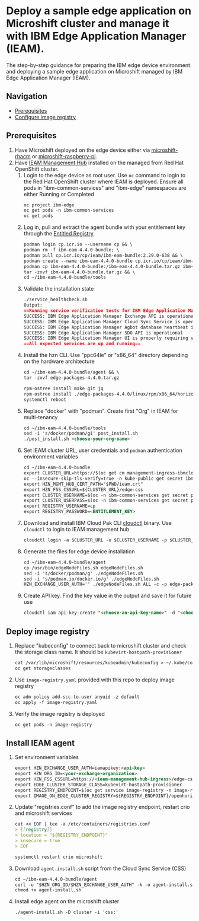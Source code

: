 # Deploy a sample edge application on Microshift cluster and manage it with IBM Edge Application Manager (IEAM).

The step-by-step guidance for preparing the IBM edge device environment and deploying a sample edge application on Microshift managed by IBM Edge Application Manager 
(IEAM).

## Navigation

- [Prerequisites](#prerequisites)
- [Configure image registry](#optional---deploy-image-registry)

## Prerequisites

1. Have Microshift deployed on the edge device either via [microshift-rhacm](https://github.com/gargpriyank/telco-edge/tree/main/microshift-rhacm) or 
 [microshift-raspberry-pi](https://github.com/gargpriyank/telco-edge/tree/main/microshift-raspberry-pi).
2. Have [IEAM Management Hub](https://www.ibm.com/docs/en/eam/4.4?topic=installation-install-ieam) installed on the managed from Red Hat OpenShift cluster. 
   1. Login to the edge device as root user. Use `oc` command to login to the Red Hat OpenShift cluster where IEAM is deployed. Ensure all pods in "ibm-common-services" 
      and "ibm-edge" namespaces are either Running or Completed
      ```markdown
      oc project ibm-edge
      oc get pods -n ibm-common-services
      oc get pods
      ```
   2. Log in, pull and extract the agent bundle with your entitlement key through the [Entitled Registry](https://myibm.ibm.com/products-services/containerlibrary)
      ```markdown
      podman login cp.icr.io --username cp && \
      podman rm -f ibm-eam-4.4.0-bundle; \
      podman pull cp.icr.io/cp/ieam/ibm-eam-bundle:2.29.0-638 && \
      podman create --name ibm-eam-4.4.0-bundle cp.icr.io/cp/ieam/ibm-eam-bundle:2.29.0-638 bash && \
      podman cp ibm-eam-4.4.0-bundle:/ibm-eam-4.4.0-bundle.tar.gz ibm-eam-4.4.0-bundle.tar.gz && \
      tar -zxvf ibm-eam-4.4.0-bundle.tar.gz && \
      cd ~/ibm-eam-4.4.0-bundle/tools
      ```
   3. Validate the installation state
      ```markdown
      ./service_healthcheck.sh
      Output:
      ==Running service verification tests for IBM Edge Application Manager==
      SUCCESS: IBM Edge Application Manager Exchange API is operational
      SUCCESS: IBM Edge Application Manager Cloud Sync Service is operational
      SUCCESS: IBM Edge Application Manager Agbot database heartbeat is current
      SUCCESS: IBM Edge Application Manager SDO API is operational
      SUCCESS: IBM Edge Application Manager UI is properly requiring valid authentication
      ==All expected services are up and running==
      ```
   4. Install the hzn CLI. Use "ppc64le" or "x86_64" directory depending on the hardware architecture
      ```markdown
      cd ~/ibm-eam-4.4.0-bundle/agent && \
      tar -zxvf edge-packages-4.4.0.tar.gz
      
      rpm-ostree install make git jq
      rpm-ostree install ./edge-packages-4.4.0/linux/rpm/x86_64/horizon-cli-*.x86_64.rpm
      systemctl reboot
      ```
   5. Replace "docker" with "podman". Create first "Org" in IEAM for multi-tenancy
      ```markdown
      cd ~/ibm-eam-4.4.0-bundle/tools
      sed -i 's/docker/podman/gi' post_install.sh
      ./post_install.sh <choose-your-org-name>
      ```
   6. Set IEAM cluster URL, user credentials and `podman` authentication environment variables
      ```markdown
      cd ~/ibm-eam-4.4.0-bundle
      export CLUSTER_URL=https://$(oc get cm management-ingress-ibmcloud-cluster-info -o jsonpath='{.data.cluster_ca_domain}' -n ibm-common-services)
      oc --insecure-skip-tls-verify=true -n kube-public get secret ibmcloud-cluster-ca-cert -o jsonpath="{.data.ca\.crt}" | base64 --decode > ieam.crt
      export HZN_MGMT_HUB_CERT_PATH="$PWD/ieam.crt"
      export HZN_FSS_CSSURL=${CLUSTER_URL}/edge-css
      export CLUSTER_USERNAME=$(oc -n ibm-common-services get secret platform-auth-idp-credentials -o jsonpath='{.data.admin_username}' | base64 --decode)
      export CLUSTER_USERPASS=$(oc -n ibm-common-services get secret platform-auth-idp-credentials -o jsonpath='{.data.admin_password}' | base64 --decode)
      export REGISTRY_USERNAME=cp
      export REGISTRY_PASSWORD=<ENTITLEMENT_KEY>
      ```
   7. Download and install IBM Cloud Pak CLI [cloudctl](https://www.ibm.com/docs/en/eam/4.4?topic=cli-installing-cloudctl-kubectl-oc) binary. Use `cloudctl` to login to 
      IEAM management hub
      ```markdown
      cloudctl login -a $CLUSTER_URL -u $CLUSTER_USERNAME -p $CLUSTER_USERPASS -n ibm-edge --skip-ssl-validation
      ```
   8. Generate the files for edge device installation
      ```markdown
      cd ~/ibm-eam-4.4.0-bundle/agent
      cp /usr/bin/edgeNodeFiles.sh edgeNodeFiles.sh
      sed -i 's/docker/podman/g' ./edgeNodeFiles.sh
      sed -i 's/podman.io/docker.io/g' ./edgeNodeFiles.sh
      HZN_EXCHANGE_USER_AUTH='' ./edgeNodeFiles.sh ALL -c -p edge-packages-4.4.0 -r cp.icr.io/cp/ieam
      ```
   9. Create API key. Find the key value in the output and save it for future use
      ```markdown
      cloudctl iam api-key-create "<choose-an-api-key-name>" -d "<choose-an-api-key-description>"
      ```
## Deploy image registry

1. Replace "kubeconfig" to connect back to microshift cluster and check the storage class name. It should be `kubevirt-hostpath-provisioner`
   ```markdown
   cat /var/lib/microshift/resources/kubeadmin/kubeconfig > ~/.kube/config
   oc get storageclasses
   ```
3. Use `image-registry.yaml` provided with this repo to deploy image registry
   ```markdown
   oc adm policy add-scc-to-user anyuid -z default
   oc apply -f image-registry.yaml
   ```
4. Verify the image registry is deployed
   ```markdown
   oc get pods -n image-registry
   ```
## Install IEAM agent

1. Set environment variables
   ```markdown
   export HZN_EXCHANGE_USER_AUTH=iamapikey:<api-key>
   export HZN_ORG_ID=<your-exchange-organization>
   export HZN_FSS_CSSURL=https://<ieam-management-hub-ingress>/edge-css/
   export EDGE_CLUSTER_STORAGE_CLASS=kubevirt-hostpath-provisioner
   export REGISTRY_ENDPOINT=$(oc get service image-registry -n image-registry  -o 'jsonpath={.spec.clusterIP}'):5000
   export IMAGE_ON_EDGE_CLUSTER_REGISTRY=${REGISTRY_ENDPOINT}/openhorizon-agent/amd64_anax_k8s
   ```
2. Update "registries.conf" to add the image registry endpoint, restart crio and microshift services
   ```markdown
   cat << EOF | tee -a /etc/containers/registries.conf
   > [[registry]]
   > location = "${REGISTRY_ENDPOINT}"
   > insecure = true
   > EOF
   
   systemctl restart crio microshift
   ```
3. Download `agent-install.sh` script from the Cloud Sync Service (CSS)
   ```markdown
   cd ~/ibm-eam-4.4.0-bundle/agent
   curl -u "$HZN_ORG_ID/$HZN_EXCHANGE_USER_AUTH" -k -o agent-install.sh $HZN_FSS_CSSURL/api/v1/objects/IBM/agent_files/agent-install.sh/data
   chmod +x agent-install.sh
   ```
4. Install edge agent on the microshift cluster
   ```markdown
   ./agent-install.sh -D cluster -i 'css:'
   ```